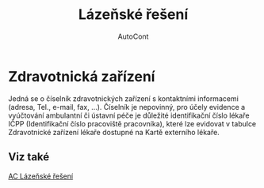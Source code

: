 ﻿---
    title: "Lázeňské řešení"
    author: AutoCont
    ms.date: 04/30/2018
    ms.topic: article
    ms.prod: dynamics-nav-2017
    ms.contentlocale: cs-cz
    ms.lasthandoff: 04/30/2018
---

# Zdravotnická zařízení

Jedná se o číselník zdravotnických zařízení s kontaktními informacemi (adresa, Tel., e-mail, fax, …). Číselník je nepovinný, pro účely evidence a vyúčtování ambulantní či ústavní péče je důležité identifikační číslo lékaře IČPP (Identifikační číslo pracoviště pracovníka), které lze evidovat v tabulce Zdravotnické zařízení lékaře dostupné na Kartě externího lékaře. 


## <a name="see-also"></a>Viz také
[AC Lázeňské řešení](ac-spa-solution.md)